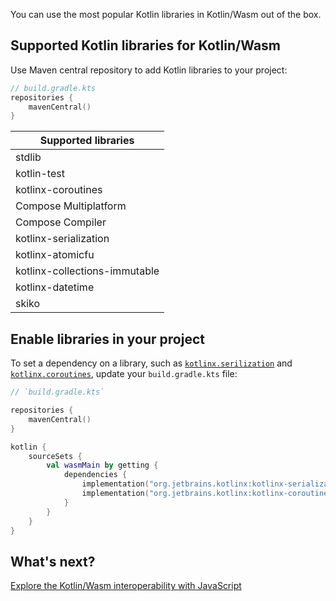 [//]: # (title: Add dependencies on Kotlin libraries to Kotlin/Wasm project)

You can use the most popular Kotlin libraries in Kotlin/Wasm out of the box.

## Supported Kotlin libraries for Kotlin/Wasm

Use Maven central repository to add Kotlin libraries to your project:

  ```kotlin
  // build.gradle.kts
  repositories { 
      mavenCentral()
  }
  ```

| Supported libraries           |
|-------------------------------|
| stdlib                        | 
| kotlin-test                   |
| kotlinx-coroutines            |
| Compose Multiplatform         |
| Compose Compiler              |
| kotlinx-serialization         |
| kotlinx-atomicfu              |
| kotlinx-collections-immutable |
| kotlinx-datetime              |
| skiko                         |

## Enable libraries in your project

To set a dependency on a library, such as [`kotlinx.serilization`](serialization.md) and [`kotlinx.coroutines`](coroutines-guide.md),
update your `build.gradle.kts` file:

```kotlin
// `build.gradle.kts`

repositories {
    mavenCentral()
}

kotlin {
    sourceSets {
        val wasmMain by getting {
            dependencies {
                implementation("org.jetbrains.kotlinx:kotlinx-serialization-core:%serializationVersion%")
                implementation("org.jetbrains.kotlinx:kotlinx-coroutines-core:%coroutinesVersion%")
            }
        }
    }
}
```

## What's next?

[Explore the Kotlin/Wasm interoperability with JavaScript](wasm-js-interop.md)
